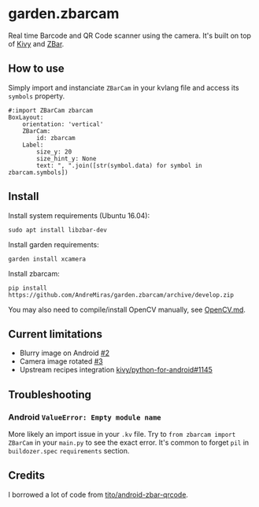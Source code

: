# garden.zbarcam

Real time Barcode and QR Code scanner using the camera.
It's built on top of [Kivy](https://github.com/kivy/kivy) and [ZBar](https://github.com/ZBar/ZBar).

## How to use
Simply import and instanciate `ZBarCam` in your kvlang file and access its `symbols` property.
```
#:import ZBarCam zbarcam
BoxLayout:
    orientation: 'vertical'
    ZBarCam:
        id: zbarcam
    Label:
        size_y: 20
        size_hint_y: None
        text: ", ".join([str(symbol.data) for symbol in zbarcam.symbols])
```

## Install
Install system requirements (Ubuntu 16.04):
```
sudo apt install libzbar-dev
```

Install garden requirements:
```
garden install xcamera
```

Install zbarcam:
```
pip install https://github.com/AndreMiras/garden.zbarcam/archive/develop.zip
```

You may also need to compile/install OpenCV manually, see [OpenCV.md](OpenCV.md).

## Current limitations
  * Blurry image on Android [#2](https://github.com/AndreMiras/garden.zbarcam/issues/2)
  * Camera image rotated [#3](https://github.com/AndreMiras/garden.zbarcam/issues/3)
  * Upstream recipes integration [kivy/python-for-android#1145](https://github.com/kivy/python-for-android/pull/1145)

## Troubleshooting

### Android `ValueError: Empty module name`
More likely an import issue in your `.kv` file.
Try to `from zbarcam import ZBarCam` in your `main.py` to see the exact error.
It's common to forget `pil` in `buildozer.spec` `requirements` section.

## Credits
I borrowed a lot of code from [tito/android-zbar-qrcode](https://github.com/tito/android-zbar-qrcode).
